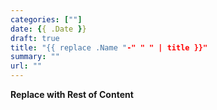 ```yaml
---
categories: [""]
date: {{ .Date }}
draft: true
title: "{{ replace .Name "-" " " | title }}"
summary: ""
url: ""
---
```


**Replace with Rest of Content**
